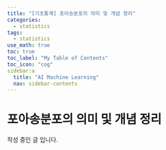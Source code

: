 ```yaml
---
title: "[기초통계] 포아송분포의 의미 및 개념 정리" 
categories:
  - statistics
tags:
  - statistics
use_math: true
toc: true
toc_label: "My Table of Contents"
toc_icon: "cog"
sidebar:a
  title: "AI Machine Learning"
  nav: sidebar-contents
---
```


# 포아송분포의 의미 및 개념 정리

작성 중인 글 입니다. 
